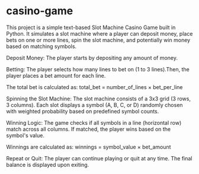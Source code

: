 # casino-game
This project is a simple text-based Slot Machine Casino Game built in Python. It simulates a slot machine where a player can deposit money, place bets on one or more lines, spin the slot machine, and potentially win money based on matching symbols. 



Deposit Money:
The player starts by depositing any amount of money.

Betting:
The player selects how many lines to bet on (1 to 3 lines).Then, the player places a bet amount for each line.

The total bet is calculated as:
total_bet = number_of_lines × bet_per_line

Spinning the Slot Machine:
The slot machine consists of a 3x3 grid (3 rows, 3 columns).
Each slot displays a symbol (A, B, C, or D) randomly chosen with weighted probability based on predefined symbol counts.

Winning Logic:
The game checks if all symbols in a line (horizontal row) match across all columns.
If matched, the player wins based on the symbol's value.

Winnings are calculated as:
winnings = symbol_value × bet_amount

Repeat or Quit:
The player can continue playing or quit at any time.
The final balance is displayed upon exiting.
